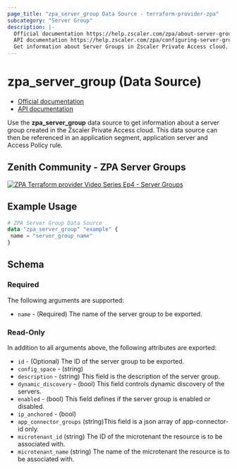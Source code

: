 ```yaml
---
page_title: "zpa_server_group Data Source - terraform-provider-zpa"
subcategory: "Server Group"
description: |-
  Official documentation https://help.zscaler.com/zpa/about-server-groups
  API documentation https://help.zscaler.com/zpa/configuring-server-groups-using-api
  Get information about Server Groups in Zscaler Private Access cloud.
---
```


# zpa_server_group (Data Source)

* [Official documentation](https://help.zscaler.com/zpa/about-server-groups)
* [API documentation](https://help.zscaler.com/zpa/configuring-server-groups-using-api)

Use the **zpa_server_group** data source to get information about a server group created in the Zscaler Private Access cloud. This data source can then be referenced in an application segment, application server and Access Policy rule.

## Zenith Community - ZPA Server Groups

[![ZPA Terraform provider Video Series Ep4 - Server Groups](https://raw.githubusercontent.com/zscaler/terraform-provider-zpa/master/images/zpa_server_groups.svg)](https://community.zscaler.com/zenith/s/question/0D54u00009evlEmCAI/video-zpa-terraform-provider-video-series-ep4-server-groups)

## Example Usage

```terraform
# ZPA Server Group Data Source
data "zpa_server_group" "example" {
 name = "server_group_name"
}
```

## Schema

### Required

The following arguments are supported:

* `name` - (Required) The name of the server group to be exported.

### Read-Only

In addition to all arguments above, the following attributes are exported:

* `id` - (Optional) The ID of the server group to be exported.
* `config_space` - (string)
* `description` - (string) This field is the description of the server group.
* `dynamic_discovery` - (bool) This field controls dynamic discovery of the servers.
* `enabled` - (bool) This field defines if the server group is enabled or disabled.
* `ip_anchored` - (bool)
* `app_connector_groups` (string)This field is a json array of app-connector-id only.
* `microtenant_id` (string) The ID of the microtenant the resource is to be associated with.
* `microtenant_name` (string) The name of the microtenant the resource is to be associated with.
